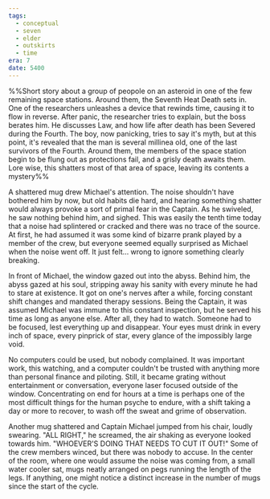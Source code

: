```yaml
---
tags:
  - conceptual
  - seven
  - elder
  - outskirts
  - time
era: 7
date: 5400
---
```

%%Short story about a group of peopole on an asteroid in one of the few remaining space stations. Around them, the Seventh Heat Death sets in. One of the researchers unleashes a device that rewinds time, causing it to flow in reverse. After panic, the researcher tries to explain, but the boss berates him. He discusses Law, and how life after death has been Severed during the Fourth. The boy, now panicking, tries to say it's myth, but at this point, it's revealed that the man is several millinea old, one of the last survivors of the Fourth. Around them, the members of the space station begin to be flung out as protections fail, and a grisly death awaits them. Lore wise, this shatters most of that area of space, leaving its contents a mystery%%

A shattered mug drew Michael's attention. The noise shouldn't have bothered him by now, but old habits die hard, and hearing something shatter would always provoke a sort of primal fear in the Captain. As he swiveled, he saw nothing behind him, and sighed. This was easily the tenth time today that a noise had splintered or cracked and there was no trace of the source. At first, he had assumed it was some kind of bizarre prank played by a member of the crew, but everyone seemed equally surprised as Michael when the noise went off. It just felt... wrong to ignore something clearly breaking.

In front of Michael, the window gazed out into the abyss. Behind him, the abyss gazed at his soul, stripping away his sanity with every minute he had to stare at existence. It got on one's nerves after a while, forcing constant shift changes and mandated therapy sessions. Being the Captain, it was assumed Michael was immune to this constant inspection, but he served his time as long as anyone else. After all, they had to watch. Someone had to be focused, lest everything up and disappear. Your eyes must drink in every inch of space, every pinprick of star, every glance of the impossibly large void. 

No computers could be used, but nobody complained. It was important work, this watching, and a computer couldn't be trusted with anything more than personal finance and piloting. Still, it became grating without entertainment or conversation, everyone laser focused outside of the window. Concentrating on end for hours at a time is perhaps one of the most difficult things for the human psyche to endure, with a shift taking a day or more to recover, to wash off the sweat and grime of observation. 

Another mug shattered and Captain Michael jumped from his chair, loudly swearing.
"ALL RIGHT," he screamed, the air shaking as everyone looked towards him. "WHOEVER'S DOING THAT NEEDS TO CUT IT OUT!" Some of the crew members winced, but there was nobody to accuse. In the center of the room, where one would assume the noise was coming from, a small water cooler sat, mugs neatly arranged on pegs running the length of the legs. If anything, one might notice a distinct increase in the number of mugs since the start of the cycle. 

